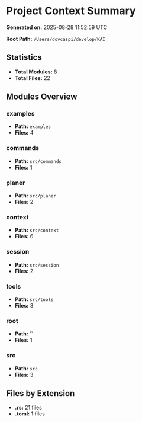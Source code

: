 # Project Context Summary

**Generated on:** 2025-08-28 11:52:59 UTC

**Root Path:** `/Users/dovcaspi/develop/KAI`

## Statistics

- **Total Modules:** 8
- **Total Files:** 22

## Modules Overview

### examples

- **Path:** `examples`
- **Files:** 4

### commands

- **Path:** `src/commands`
- **Files:** 1

### planer

- **Path:** `src/planer`
- **Files:** 2

### context

- **Path:** `src/context`
- **Files:** 6

### session

- **Path:** `src/session`
- **Files:** 2

### tools

- **Path:** `src/tools`
- **Files:** 3

### root

- **Path:** ``
- **Files:** 1

### src

- **Path:** `src`
- **Files:** 3

## Files by Extension

- **.rs:** 21 files
- **.toml:** 1 files

